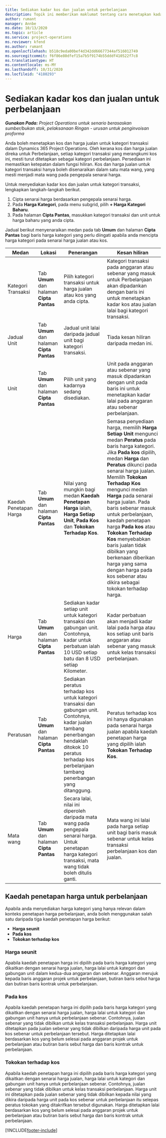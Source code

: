 ```yaml
---
title: Sediakan kadar kos dan jualan untuk perbelanjaan
description: Topik ini memberikan maklumat tentang cara menetapkan kadar kos dan jualan untuk kategori transaksi dan perbelanjaan.
author: rumant
manager: Annbe
ms.date: 10/13/2020
ms.topic: article
ms.service: project-operations
ms.reviewer: kfend
ms.author: rumant
ms.openlocfilehash: b518c9eda00bef4d342dd66677344af516012749
ms.sourcegitcommit: f6f86e80dfef15a7b5f9174b55dddf410522f7c8
ms.translationtype: HT
ms.contentlocale: ms-MY
ms.lasthandoff: 10/31/2020
ms.locfileid: "4180293"
---
```

# <a name="set-up-cost-and-sales-rates-for-expenses"></a>Sediakan kadar kos dan jualan untuk perbelanjaan

_**Gunakan Pada:** Project Operations untuk senario berasaskan sumber/bukan stok, pelaksanaan Ringan - urusan untuk penginvoisan proforma_

Anda boleh menetapkan kos dan harga jualan untuk kategori transaksi dalam Dynamics 365 Project Operations. Oleh kerana kos dan harga jualan direka untuk Perbelanjaan, setiap kategori transaksi yang merangkumi kos ini, mesti turut ditetapkan sebagai kategori perbelanjaan. Persediaan ini memastikan ketepatan dalam fungsi hiliran. Kos dan harga jualan untuk kategori transaksi hanya boleh disenaraikan dalam satu mata wang, yang mesti menjadi mata wang pada pengepala senarai harga.

Untuk menyediakan kadar kos dan jualan untuk kategori transaksi, lengkapkan langkah-langkah berikut. 

1. Cipta senarai harga berdasarkan pengepala senarai harga. 
2. Pada **Harga Kategori**, pada menu subgrid, pilih **+ Harga Kategori Baharu**. 
3. Pada halaman **Cipta Pantas**, masukkan kategori transaksi dan unit untuk harga baharu yang anda cipta.

Jadual berikut menyenaraikan medan pada tab **Umum** dan halaman **Cipta Pantas** bagi baris harga kategori yang perlu diingati apabila anda mencipta harga kategori pada senarai harga jualan atau kos.

| Medan | Lokasi | Penerangan  | Kesan hiliran |
| --- | --- | --- | --- |
| Kategori Transaksi | Tab **Umum** dan halaman **Cipta Pantas** | Pilih kategori transaksi untuk harga jualan atau kos yang anda cipta. | Kategori transaksi pada anggaran atau sebenar yang masuk untuk Perbelanjaan akan dipadankan dengan baris ini untuk menetapkan kadar kos atau jualan lalai bagi kategori transaksi. |
| Jadual Unit | Tab **Umum** dan halaman **Cipta Pantas** | Jadual unit lalai daripada jadual unit bagi kategori transaksi. | Tiada kesan hiliran daripada medan ini. |
| Unit | Tab **Umum** dan halaman **Cipta Pantas** | Pilih unit yang kadarnya sedang disediakan. | Unit pada anggaran atau sebenar yang masuk dipadankan dengan unit pada baris ini untuk menetapkan kadar lalai pada anggaran atau sebenar perbelanjaan. |
| Kaedah Penetapan Harga | Tab **Umum** dan halaman **Cipta Pantas** | Nilai yang mungkin bagi medan **Kaedah Penetapan Harga** ialah, **Harga Setiap Unit**, **Pada Kos** dan **Tokokan Terhadap Kos**. | Semasa penyediaan harga, memilih **Harga Setiap Unit** mengunci medan **Peratus** pada baris harga kategori. Jika **Pada kos** dipilih, medan **Harga** dan **Peratus** dikunci pada senarai harga jualan. Memilih **Tokokan Terhadap Kos** mengunci medan **Harga** pada senarai harga jualan. Pada baris sebenar masuk untuk perbelanjaan, kaedah penetapan harga **Pada kos** atau **Tokokan Terhadap Kos** menyebabkan baris jualan tidak dibilkan yang berkenaan diberikan harga yang sama dengan harga pada kos sebenar atau dikira sebagai tokokan terhadap harga. |
| Harga | Tab **Umum** dan halaman **Cipta Pantas** | Sediakan kadar setiap unit untuk kategori transaksi dan gabungan unit. Contohnya, kadar untuk perbatuan ialah 10 USD setiap batu dan 8 USD setiap Kilometer. | Kadar perbatuan akan menjadi kadar lalai pada harga atau kos setiap unit baris anggaran atau sebenar yang masuk untuk kelas transaksi perbelanjaan.|
| Peratusan | Tab **Umum** dan halaman **Cipta Pantas** | Sediakan peratus terhadap kos untuk kategori transaksi dan gabungan unit. Contohnya, kadar jualan tambang penerbangan hendaklah ditokok 10 peratus terhadap kos perbelanjaan tambang penerbangan yang ditanggung. | Peratus terhadap kos ini hanya digunakan pada senarai harga jualan apabila kaedah penetapan harga yang dipilih ialah **Tokokan Terhadap Kos**. |
| Mata wang | Tab **Umum** dan halaman **Cipta Pantas** | Secara lalai, nilai ini diperoleh daripada mata wang pada pengepala senarai harga. Untuk penetapan harga kategori transaksi, mata wang tidak boleh ditulis ganti. | Mata wang ini lalai pada harga setiap unit bagi baris masuk sebenar untuk kelas transaksi perbelanjaan kos dan jualan. |

## <a name="pricing-methods-for-expenses"></a>Kaedah penetapan harga untuk perbelanjaan

Apabila anda menyediakan harga kategori yang hanya relevan dalam konteks penetapan harga perbelanjaan, anda boleh menggunakan salah satu daripada tiga kaedah penetapan harga berikut:

- **Harga seunit**
- **Pada kos**
- **Tokokan terhadap kos**

### <a name="price-per-unit"></a>Harga seunit
Apabila kaedah penetapan harga ini dipilih pada baris harga kategori yang dikaitkan dengan senarai harga jualan, harga lalai untuk kategori dan gabungan unit dalam kedua-dua anggaran dan sebenar. Anggaran merujuk kepada baris anggaran projek untuk perbelanjaan, butiran baris sebut harga dan butiran baris kontrak untuk perbelanjaan.

### <a name="at-cost"></a>Pada kos
Apabila kaedah penetapan harga ini dipilih pada baris harga kategori yang dikaitkan dengan senarai harga jualan, harga lalai untuk kategori dan gabungan unit hanya untuk perbelanjaan sebenar. Contohnya, jualan sebenar yang tidak dibilkan untuk kelas transaksi perbelanjaan. Harga unit ditetapkan pada jualan sebenar yang tidak dibilkan daripada harga unit pada kos sebenar untuk perbelanjaan tersebut. Harga ditetapkan lalai berdasarkan kos yang belum selesai pada anggaran projek untuk perbelanjaan atau butiran baris sebut harga dan baris kontrak untuk perbelanjaan.

### <a name="markup-over-cost"></a>Tokokan terhadap kos
Apabila kaedah penetapan harga ini dipilih pada baris harga kategori yang dikaitkan dengan senarai harga jualan, harga lalai untuk kategori dan gabungan unit hanya untuk perbelanjaan sebenar. Contohnya, jualan sebenar yang tidak dibilkan untuk kelas transaksi perbelanjaan. Harga unit ini ditetapkan pada jualan sebenar yang tidak dibilkan kepada nilai yang dikira daripada harga unit pada kos sebenar untuk perbelanjaan itu selepas peratus tokokan yang ditakrifkan tersebut digunakan. Harga ditetapkan lalai berdasarkan kos yang belum selesai pada anggaran projek untuk perbelanjaan atau butiran baris sebut harga dan baris kontrak untuk perbelanjaan.


[!INCLUDE[footer-include](../includes/footer-banner.md)]